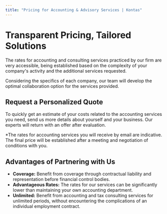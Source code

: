 ```yaml
---
title: "Pricing for Accounting & Advisory Services | Kontas"
---
```

<!-- Hreflang tags for SEO -->
<!--
<link rel="alternate" href="https://kontas.ro/en/pricing/" hreflang="en-RO" />
<link rel="alternate" href="https://kontas.ro/tarife/" hreflang="ro-RO" />
<link rel="alternate" href="https://kontas.ro/en/pricing/" hreflang="x-default" />
-->

# Transparent Pricing, Tailored Solutions

The rates for accounting and consulting services practiced by our firm are very accessible, being established based on the complexity of your company's activity and the additional services requested.

Considering the specifics of each company, our team will develop the optimal collaboration option for the services provided.

## Request a Personalized Quote

To quickly get an estimate of your costs related to the accounting services you need, send us more details about yourself and your business. Our experts will return with an offer after evaluation.

\*The rates for accounting services you will receive by email are indicative. The final price will be established after a meeting and negotiation of conditions with you.

## Advantages of Partnering with Us

*   **Coverage:** Benefit from coverage through contractual liability and representation before financial control bodies.
*   **Advantageous Rates:** The rates for our services can be significantly lower than maintaining your own accounting department.
*   **Unlimited:** Benefit from accounting and tax consulting services for unlimited periods, without encountering the complications of an individual employment contract.
